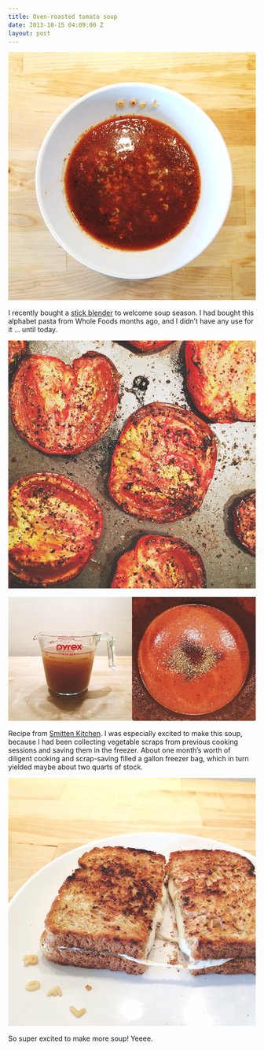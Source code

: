 ```yaml
---
title: Oven-roasted tomato soup
date: 2013-10-15 04:09:00 Z
layout: post
---
```


**![Why yes, indeed I bought alphabet pasta!](/assets/2013-10-20-tomato-soup-1.jpg)** 

I recently bought a [stick blender](http://www.amazon.com/gp/product/B00ARQVM5O/ref=as_li_ss_tl?ie=UTF8&camp=1789&creative=390957&creativeASIN=B00ARQVM5O&linkCode=as2&tag=yokois-20) to welcome soup season. I had bought this alphabet pasta from Whole Foods months ago, and I didn’t have any use for it ... until today.

**![Mmmm, oven roasted goodness](/assets/2013-10-20-tomato-soup-2.jpg)** 

**![Made my own vegetable stock, too!](/assets/2013-10-20-tomato-soup-4.jpg)** 

Recipe from [Smitten Kitchen](http://smittenkitchen.com/blog/2011/09/roasted-tomato-soup-with-broiled-cheddar/). I was especially excited to make this soup, because I had been collecting vegetable scraps from previous cooking sessions and saving them in the freezer. About one month’s worth of diligent cooking and scrap-saving filled a gallon freezer bag, which in turn yielded maybe about two quarts of stock.

**![Obviously.](/assets/2013-10-20-tomato-soup-3.jpg)** 

So super excited to make more soup! Yeeee.
